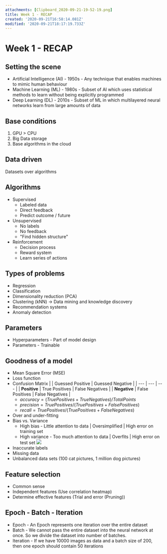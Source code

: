 ```yaml
---
attachments: [Clipboard_2020-09-21-19-52-19.png]
title: Week 1 - RECAP
created: '2020-09-21T16:58:14.081Z'
modified: '2020-09-21T18:17:19.733Z'
---
```


# Week 1 - RECAP
## Setting the scene
- Artificial Intelligence (AI) - 1950s - Any technique that enables machines to mimic human behaviour
- Machine Learning (ML) - 1980s - Subset of AI which uses statistical methods to learn without being explicitly programmed
- Deep Learning (DL) - 2010s - Subset of ML in which multilayered neural networks learn from large amounts of data

## Base conditions
1. GPU > CPU
2. Big Data storage
3. Base algorithms in the cloud

## Data driven
Datasets over algorithms

## Algorithms
- Supervised
  - Labeled data
  - Direct feedback
  - Predict outcome / future
- Unsupervised
  - No labels
  - No feedback
  - "Find hidden structure"
- Reinforcement
  - Decision process
  - Reward system
  - Learn series of actions

## Types of problems
- Regression
- Classification
- Dimensionality reduction (PCA)
- Clustering (kNN) -> Data mining and knowledge discovery
- Recommendation systems
- Anomaly detection

## Parameters
- Hyperparameters - Part of model design
- Parameters - Trainable

## Goodness of a model
- Mean Square Error (MSE)
- Loss function
- Confusion Matrix
  | | Guessed Positive | Guessed Negative |
  | --- | --- | --- | 
  | **Positive** | True Positives | False Negatives |
  | **Negative** | False Positives | False Negatives |
  - $accuracy = (True Positives + True Negatives) / Total Points$
  - $precision = True Positives / (True Positives + False Positives)$
  - $recall = True Positives / (True Positives + False Negatives)$
- Over and under-fitting
- Bias vs. Variance
  - High bias - Little attention to data | Oversimplified | High error on training set
  - High variance - Too much attention to data | Overfits | High error on test set
  ![](@attachment/Clipboard_2020-09-21-19-52-19.png)
- Inaccurate labels
- Missing data
- Unbalanced data sets (100 cat pictures, 1 million dog pictures)

## Feature selection
- Common sense
- Independent features (Use correlation heatmap)
- Determine effective features (Trial and error (Pruning))

## Epoch - Batch - Iteration
- Epoch - An Epoch represents one iteration over the entire dataset
- Batch - We cannot pass the entire dataset into the neural network at once. So we divide the dataset into number of batches.
- Iteration - If we have 10000 images as data and a batch size of 200, then one epoch should contain 50 iterations
